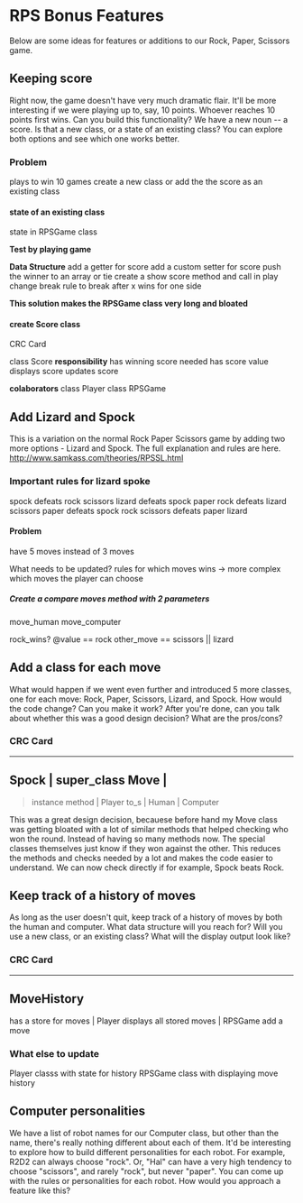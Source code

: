 # RPS Bonus Features
Below are some ideas for features or additions to our Rock, Paper, Scissors game.

## Keeping score

Right now, the game doesn't have very much dramatic flair. It'll be more interesting if we were playing up to, say, 10 points. Whoever reaches 10 points first wins. Can you build this functionality? We have a new noun -- a score. Is that a new class, or a state of an existing class? You can explore both options and see which one works better.

### Problem
plays to win 10 games
create a new class or add the the score as an existing class

#### state of an existing class
state in RPSGame class

__Test by playing game__

__Data Structure__
add a getter for score
add a custom setter for score
  push the winner to an array or tie
create a show score method and call in play
change break rule to break after x wins for  one side

__This solution makes the RPSGame class very long and bloated__

#### create Score class
CRC Card

class Score
__responsibility__
has winning score needed
has score value
displays score
updates score

__colaborators__
class Player
class RPSGame

## Add Lizard and Spock

This is a variation on the normal Rock Paper Scissors game by adding two more options - Lizard and Spock. The full explanation and rules are here.
http://www.samkass.com/theories/RPSSL.html

### Important rules for lizard spoke
spock defeats rock scissors
lizard defeats spock paper
rock defeats lizard scissors
paper defeats spock rock
scissors defeats paper lizard

#### Problem
have 5 moves instead of 3 moves

What needs to be updated?
rules for which moves wins -> more complex
which moves the player can choose

##### Create a compare moves method with 2 parameters
move_human move_computer

rock_wins?
  @value == rock
  other_move == scissors || lizard

## Add a class for each move

What would happen if we went even further and introduced 5 more classes, one for each move: Rock, Paper, Scissors, Lizard, and Spock. How would the code change? Can you make it work? After you're done, can you talk about whether this was a good design decision? What are the pros/cons?

### CRC Card
-----------------------------------------
Spock             |  super_class Move    |
-----------------------------------------
> instance method | Player
to_s              | Human
                  | Computer

This was a great design decision, becauese before hand my Move class was getting
bloated with a lot of similar methods that helped checking who won the round.
Instead of having so many methods now. The special classes themselves just know
if they won against the other. This reduces the methods and checks needed by a
lot and makes the code easier to understand. We can now check directly if  for
example, Spock beats Rock.

## Keep track of a history of moves

As long as the user doesn't quit, keep track of a history of moves by both the human and computer. What data structure will you reach for? Will you use a new class, or an existing class? What will the display output look like?

### CRC Card
-----------------------------------------
MoveHistory
-----------------------------------------
has a store for moves        | Player
displays all stored moves    | RPSGame
add a move


### What else to update
Player classs with state for history
RPSGame class with displaying move history

## Computer personalities

We have a list of robot names for our Computer class, but other than the name, there's really nothing different about each of them. It'd be interesting to explore how to build different personalities for each robot. For example, R2D2 can always choose "rock". Or, "Hal" can have a very high tendency to choose "scissors", and rarely "rock", but never "paper". You can come up with the rules or personalities for each robot. How would you approach a feature like this?
